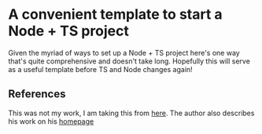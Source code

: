 # A convenient template to start a Node + TS project
Given the myriad of ways to set up a Node + TS project here's one way that's quite comprehensive and doesn't take long.
Hopefully this will serve as a useful template before TS and Node changes again!

## References
This was not my work, I am taking this from [here](https://youtu.be/H91aqUHn8sE). The author also describes his work on his [homepage](https://fireship.io/lessons/typescript-nodejs-setup/)
